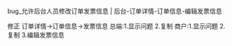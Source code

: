 



bug_允许后台人员修改订单发票信息 | 后台-订单详情-订单信息-编辑发票信息

修正
订单详情->订单信息->发票信息
总端:1.显示问题 2.复制
商户:1.显示问题 2.复制 3.编辑发票信息


